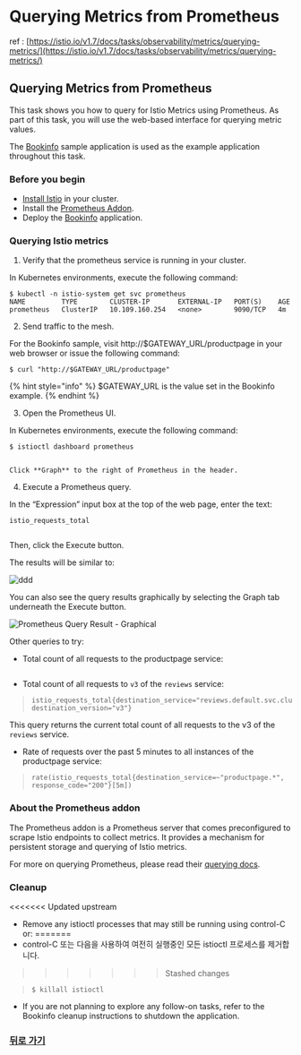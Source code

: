# Querying Metrics from Prometheus

ref : [https://istio.io/v1.7/docs/tasks/observability/metrics/querying-metrics/](https://istio.io/v1.7/docs/tasks/observability/metrics/querying-metrics/)

## Querying Metrics from Prometheus <a id="title"></a>



This task shows you how to query for Istio Metrics using Prometheus. As part of this task, you will use the web-based interface for querying metric values.

The [Bookinfo](https://istio.io/v1.7/docs/examples/bookinfo/) sample application is used as the example application throughout this task.  


### Before you begin <a id="before-you-begin"></a>

* [Install Istio](https://istio.io/v1.7/docs/setup) in your cluster.
* Install the [Prometheus Addon](https://istio.io/v1.7/docs/ops/integrations/prometheus/#option-1-quick-start).
* Deploy the [Bookinfo](https://istio.io/v1.7/docs/examples/bookinfo/) application.



### Querying Istio metrics <a id="querying-istio-metrics"></a>

  1. Verify that the prometheus service is running in your cluster.

  In Kubernetes environments, execute the following command:

```text
$ kubectl -n istio-system get svc prometheus
NAME         TYPE        CLUSTER-IP       EXTERNAL-IP   PORT(S)    AGE
prometheus   ClusterIP   10.109.160.254   <none>        9090/TCP   4m
```

  2. Send traffic to the mesh.

  For the Bookinfo sample, visit http://$GATEWAY\_URL/productpage in your web browser or issue the following command:

```text
$ curl "http://$GATEWAY_URL/productpage"

```

{% hint style="info" %}
$GATEWAY\_URL is the value set in the Bookinfo example.
{% endhint %}



  3. Open the Prometheus UI.

  In Kubernetes environments, execute the following command:

```text
$ istioctl dashboard prometheus


```

    Click **Graph** to the right of Prometheus in the header.

  4. Execute a Prometheus query.

  In the “Expression” input box at the top of the web page, enter the text:

```text
istio_requests_total


```

  Then, click the Execute button.

The results will be similar to:

![ddd](../../../.gitbook/assets/prometheus_query_result.png)

You can also see the query results graphically by selecting the Graph tab underneath the Execute button.



![Prometheus Query Result - Graphical](../../../.gitbook/assets/prometheus_query_result_graphical.png)

Other queries to try:

* Total count of all requests to the productpage service:

> ```text
>
> ```

* Total count of all requests to `v3` of the `reviews` service:

> ```text
> istio_requests_total{destination_service="reviews.default.svc.cluster.local", destination_version="v3"}
>
> ```

  This query returns the current total count of all requests to the v3 of the `reviews` service.

* Rate of requests over the past 5 minutes to all instances of the productpage service:

> ```text
> rate(istio_requests_total{destination_service=~"productpage.*", response_code="200"}[5m])
>
> ```



### About the Prometheus addon

The Prometheus addon is a Prometheus server that comes preconfigured to scrape Istio endpoints to collect metrics. It provides a mechanism for persistent storage and querying of Istio metrics.



For more on querying Prometheus, please read their [querying docs](https://prometheus.io/docs/querying/basics/).  


### Cleanup


<<<<<<< Updated upstream

* Remove any istioctl processes that may still be running using control-C or:
=======
* control-C 또는 다음을 사용하여 여전히 실행중인 모든 istioctl 프로세스를 제거합니다.
>>>>>>> Stashed changes

> ```text
> $ killall istioctl
>
> ```

* If you are not planning to explore any follow-on tasks, refer to the Bookinfo cleanup instructions to shutdown the application.



### [뒤로 가기](./README.md)